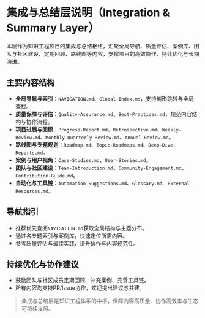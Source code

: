 # 集成与总结层说明（Integration & Summary Layer）

本层作为知识工程项目的集成与总结枢纽，汇聚全局导航、质量评估、案例库、团队与社区建设、定期回顾、路线图等内容，支撑项目的高效协作、持续优化与长期演进。

## 主要内容结构

- **全局导航与索引**：`NAVIGATION.md`、`Global-Index.md`，支持树形跳转与全局查找。
- **质量保障与评估**：`Quality-Assurance.md`、`Best-Practices.md`，规范内容结构与协作流程。
- **项目进展与回顾**：`Progress-Report.md`、`Retrospective.md`、`Weekly-Review.md`、`Monthly-Quarterly-Review.md`、`Annual-Review.md`。
- **路线图与专题规划**：`Roadmap.md`、`Topic-Roadmaps.md`、`Deep-Dive-Reports.md`。
- **案例与用户视角**：`Case-Studies.md`、`User-Stories.md`。
- **团队与社区建设**：`Team-Introduction.md`、`Community-Engagement.md`、`Contribution-Guide.md`。
- **自动化与工具链**：`Automation-Suggestions.md`、`Glossary.md`、`External-Resources.md`。

## 导航指引

- 推荐优先查阅`NAVIGATION.md`获取全局结构与主题分布。
- 通过各专题索引与案例库，快速定位所需内容。
- 参考质量评估与最佳实践，提升协作与内容规范性。

## 持续优化与协作建议

- 鼓励团队与社区成员定期回顾、补充案例、完善工具链。
- 所有内容均支持PR/Issue协作，欢迎提出建议与共建。

> 集成与总结层是知识工程体系的中枢，保障内容高质量、协作高效率与生态可持续发展。

